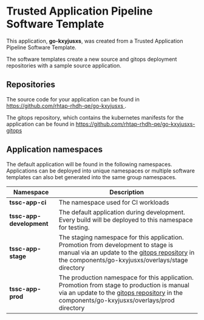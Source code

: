 # Trusted Application Pipeline Software Template

This application, **go-kxyjusxs**, was created from a Trusted Application Pipeline Software Template.

The software templates create a new source and gitops deployment repositories with a sample source application. 

## Repositories

The source code for your application can be found in [https://github.com/rhtap-rhdh-qe/go-kxyjusxs ](https://github.com/rhtap-rhdh-qe/go-kxyjusxs ).
 
The gitops repository, which contains the kubernetes manifests for the application can be found in 
[https://github.com/rhtap-rhdh-qe/go-kxyjusxs-gitops ](https://github.com/rhtap-rhdh-qe/go-kxyjusxs-gitops ) 

## Application namespaces 

The default application will be found in the following namespaces. Applications can be deployed into unique namespaces or multiple software templates can also bet generated into the same group namespaces.  

|  Namespace   |  Description   |  
| -------- | -------- |
| **tssc-app-ci** | The namespace used for CI workloads |
| **tssc-app-development** | The default application during development. Every build will be deployed to this namespace for testing. |
| **tssc-app-stage** | The staging namespace for this application. Promotion from development to stage is manual via an update to the [gitops repository](https://github.com/rhtap-rhdh-qe/go-kxyjusxs-gitops ) in the components/go-kxyjusxs/overlays/stage directory |
| **tssc-app-prod** | The production namespace for this application. Promotion from stage to production is manual via an update to the [gitops repository](https://github.com/rhtap-rhdh-qe/go-kxyjusxs-gitops ) in the components/go-kxyjusxs/overlays/prod directory |